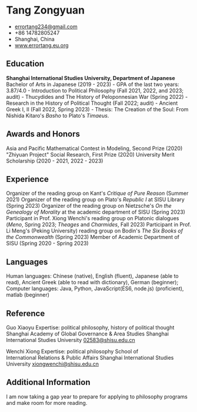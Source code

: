 
# Tang Zongyuan

- errortang234@gmail.com
- +86 14782805247
- Shanghai, China
- www.errortang.eu.org

## Education

**Shanghai International Studies University, Department of Japanese**
Bachelor of Arts in Japanese (2019 - 2023)
	- GPA of the last two years: 3.87/4.0 
	- Introduction to Political Philosophy (Fall 2021, 2022, and 2023; audit)
	- Thucydides and The History of Peloponnesian War (Spring 2022)
	- Research in the History of Political Thought (Fall 2022; audit)
	- Ancient Greek I, II (Fall 2022, Spring 2023)
	- Thesis: The Creation of the Soul: From Nishida Kitaro's *Basho* to Plato's *Timaeus*.

## Awards and Honors

Asia and Pacific Mathematical Contest in Modeling, Second Prize (2020)
"Zhiyuan Project" Social Research, First Prize (2020)
University Merit Scholarship (2020 - 2021, 2022 - 2023)

## Experience

Organizer of the reading group on Kant's _Critique of Pure Reason_ (Summer 2021)
Organizer of the reading group on Plato's _Republic I_ at SISU Library (Spring 2023)
Organizer of the reading group on Nietzsche's _On the Genealogy of Morality_ at the academic department of SISU (Spring 2023)
Participant in Prof. Xiong Wenchi's reading group on Platonic dialogues (*Meno*, Spring 2023; *Theages* and *Charmides*, Fall 2023)
Participant in Prof. Li Meng's (Peking University) reading group on Bodin's _The Six Books of the Commonwealth_ (Spring 2023)
Member of Academic Department of SISU (Spring 2020 - Spring 2023)

## Languages

Human languages: Chinese (native), English (fluent), Japanese (able to read), Ancient Greek (able to read with dictionary), German (beginner); 
Computer languages: Java, Python, JavaScript(ES6, node.js) (proficient), matlab (beginner)

## Reference

Guo Xiaoyu
Expertise: political philosophy, history of political thought
Shanghai Academy of Global Governance & Area Studies
Shanghai International Studies University
02583@shisu.edu.cn

Wenchi Xiong
Expertise: political philosophy
School of International Relations & Public Affairs
Shanghai International Studies University
xiongwenchi@shisu.edu.cn

## Additional Information

I am now taking a gap year to prepare for applying to philosophy programs and make room for more reading.